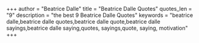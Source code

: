 +++
author = "Beatrice Dalle"
title = "Beatrice Dalle Quotes"
quotes_len = "9"
description = "the best 9 Beatrice Dalle Quotes"
keywords = "beatrice dalle,beatrice dalle quotes,beatrice dalle quote,beatrice dalle sayings,beatrice dalle saying,quotes, sayings,quote, saying, motivation"
+++
